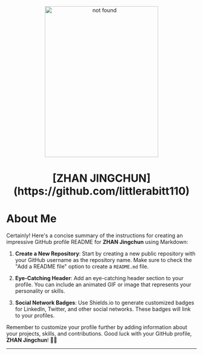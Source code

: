 
<div align="center"> <img src="ZHANJINGCHUN.jpg" width="300" height = "400" alt="not found ">   </div>
<h1 align="center">[ZHAN JINGCHUN](https://github.com/littlerabitt110)</h1>

# []()

# About Me

Certainly! Here's a concise summary of the instructions for creating an impressive GitHub profile README for **ZHAN Jingchun** using Markdown:

1. **Create a New Repository**: Start by creating a new public repository with your GitHub username as the repository name. Make sure to check the "Add a README file" option to create a `README.md` file.

2. **Eye-Catching Header**: Add an eye-catching header section to your profile. You can include an animated GIF or image that represents your personality or skills.

3. **Social Network Badges**: Use Shields.io to generate customized badges for LinkedIn, Twitter, and other social networks. These badges will link to your profiles.

Remember to customize your profile further by adding information about your projects, skills, and contributions. Good luck with your GitHub profile, **ZHAN Jingchun**! 🚀🌟

---
